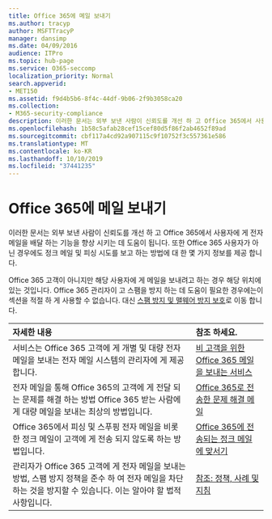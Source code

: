```yaml
---
title: Office 365에 메일 보내기
ms.author: tracyp
author: MSFTTracyP
manager: dansimp
ms.date: 04/09/2016
audience: ITPro
ms.topic: hub-page
ms.service: O365-seccomp
localization_priority: Normal
search.appverid:
- MET150
ms.assetid: f9d4b5b6-8f4c-44df-9b06-2f9b3058ca20
ms.collection:
- M365-security-compliance
description: 이러한 문서는 외부 보낸 사람이 신뢰도를 개선 하 고 Office 365에서 사용자에 게 전자 메일을 배달 하는 기능을 향상 시키는 데 도움이 됩니다. 또한 Office 365 사용자가 아닌 경우에도 정크 메일 및 피싱 시도를 보고 하는 방법에 대 한 몇 가지 정보를 제공 합니다.
ms.openlocfilehash: 1b58c5afab28cef15cef80d5f86f2ab4652f89ad
ms.sourcegitcommit: cbf117a4cd92a907115c9f10752f3c557361e586
ms.translationtype: MT
ms.contentlocale: ko-KR
ms.lasthandoff: 10/10/2019
ms.locfileid: "37441235"
---
```

# <a name="sending-mail-to-office-365"></a>Office 365에 메일 보내기

이러한 문서는 외부 보낸 사람이 신뢰도를 개선 하 고 Office 365에서 사용자에 게 전자 메일을 배달 하는 기능을 향상 시키는 데 도움이 됩니다. 또한 Office 365 사용자가 아닌 경우에도 정크 메일 및 피싱 시도를 보고 하는 방법에 대 한 몇 가지 정보를 제공 합니다.

Office 365 고객이 아니지만 해당 사용자에 게 메일을 보내려고 하는 경우 해당 위치에 있는 것입니다. Office 365 관리자이 고 스팸을 방지 하는 데 도움이 필요한 경우에는이 섹션을 적절 하 게 사용할 수 없습니다. 대신 [스팸 방지 및 맬웨어 방지 보호](http://technet.microsoft.com/library/93c6c227-7442-4293-b64d-ec8f15c928db.aspx)로 이동 합니다.

|**자세한 내용**|**참조 하세요.**|
|:-----|:-----|
|서비스는 Office 365 고객에 게 개별 및 대량 전자 메일을 보내는 전자 메일 시스템의 관리자에 게 제공 합니다.|[비 고객을 위한 Office 365 메일을 보내는 서비스](services-for-non-customers.md)|
|전자 메일을 통해 Office 365의 고객에 게 전달 되는 문제를 해결 하는 방법 Office 365 받는 사람에 게 대량 메일을 보내는 최상의 방법입니다.|[Office 365로 전송한 문제 해결 메일](troubleshooting-mail-sent-to-office-365.md)|
|Office 365에서 피싱 및 스푸핑 전자 메일을 비롯 한 정크 메일이 고객에 게 전송 되지 않도록 하는 방법입니다.|[Office 365에 전송되는 정크 메일에 맞서기](fighting-junk-email.md)|
|관리자가 Office 365 고객에 게 전자 메일을 보내는 방법, 스팸 방지 정책을 준수 하 여 전자 메일을 차단 하는 것을 방지할 수 있습니다. 이는 알아야 할 법적 사항입니다.|[참조: 정책, 사례 및 지침](reference-policies-practices-and-guidelines.md)|
